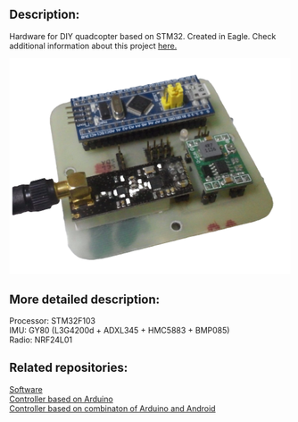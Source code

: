 ## Description:

Hardware for DIY quadcopter based on STM32. Created in Eagle. Check additional information about this project [here.](https://github.com/AntonEvmenenko/BQCopter)

![alt text](https://github.com/AntonEvmenenko/BQCopter/blob/master/images/board.png)

## More detailed description:

Processor: STM32F103  
IMU: GY80 (L3G4200d + ADXL345 + HMC5883 + BMP085)  
Radio: NRF24L01

## Related repositories:

[Software](https://github.com/AntonEvmenenko/BQCopter-software)  
[Controller based on Arduino](https://github.com/AntonEvmenenko/BQCopter-controller-arduino)  
[Controller based on combinaton of Arduino and Android](https://github.com/AntonEvmenenko/BQCopter-controller-android)

